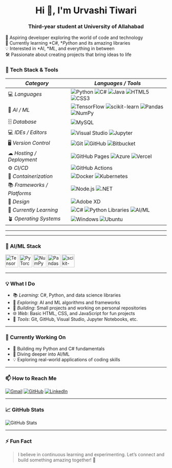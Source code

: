 <h1 align="center">Hi 👋, I'm Urvashi Tiwari</h1>
<h3 align="center">Third-year student at University of Allahabad</h3>

🚀 Aspiring developer exploring the world of code and technology  
🌱 Currently learning *C#, **Python* and its amazing libraries  
💡 Interested in *AI, **ML*, and everything in between  
🛠 Passionate about creating projects that bring ideas to life  

### 🚀 Tech Stack & Tools

| *Category*               | *Languages / Tools*                                                                                                               |
|----------------------------|--------------------------------------------------------------------------------------------------------------------------------------|
| 💻 *Languages*           | ![Python](https://img.shields.io/badge/-Python-3776AB?logo=python&logoColor=white) ![C#](https://img.shields.io/badge/-C%23-239120?logo=c-sharp&logoColor=white) ![Java](https://img.shields.io/badge/-Java-007396?logo=java&logoColor=white) ![HTML5](https://img.shields.io/badge/-HTML5-E34F26?logo=html5&logoColor=white) ![CSS3](https://img.shields.io/badge/-CSS3-1572B6?logo=css3&logoColor=white)|
| 🤖 *AI / ML*             | ![TensorFlow](https://img.shields.io/badge/-TensorFlow-FF6F00?logo=tensorflow&logoColor=white) ![scikit-learn](https://img.shields.io/badge/-Scikit%20Learn-F7931E?logo=scikit-learn&logoColor=white) ![Pandas](https://img.shields.io/badge/-Pandas-150458?logo=pandas&logoColor=white) ![NumPy](https://img.shields.io/badge/-NumPy-013243?logo=numpy&logoColor=white) |
| 🗄 *Database*            | ![MySQL](https://img.shields.io/badge/-MySQL-4479A1?logo=mysql&logoColor=white) |
| 💻 *IDEs / Editors*      | ![Visual Studio](https://img.shields.io/badge/-Visual%20Studio-5C2D91?logo=visual-studio&logoColor=white) ![Jupyter](https://img.shields.io/badge/-Jupyter-F37626?logo=jupyter&logoColor=white)|
| 🖥 *Version Control*    | ![Git](https://img.shields.io/badge/-Git-F05032?logo=git&logoColor=white) ![GitHub](https://img.shields.io/badge/-GitHub-181717?logo=github&logoColor=white) ![Bitbucket](https://img.shields.io/badge/-Bitbucket-0052CC?logo=bitbucket&logoColor=white) |
| ☁ *Hosting / Deployment*| ![GitHub Pages](https://img.shields.io/badge/-GitHub%20Pages-121013?logo=github&logoColor=white) ![Azure](https://img.shields.io/badge/-Azure-0078D4?logo=microsoft-azure&logoColor=white) ![Vercel](https://img.shields.io/badge/-Vercel-000000?logo=vercel&logoColor=white) |
| ⚙ *CI/CD*               | ![GitHub Actions](https://img.shields.io/badge/-GitHub%20Actions-2088FF?logo=github-actions&logoColor=white) |
| 🐳 *Containerization*    | ![Docker](https://img.shields.io/badge/-Docker-2496ED?logo=docker&logoColor=white) ![Kubernetes](https://img.shields.io/badge/-Kubernetes-326CE5?logo=kubernetes&logoColor=white) |
| 📚 *Frameworks / Platforms* | ![Node.js](https://img.shields.io/badge/-Node.js-339933?logo=node.js&logoColor=white) ![.NET](https://img.shields.io/badge/-.NET-512BD4?logo=dotnet&logoColor=white) |
| 🎨 *Design*              | ![Adobe XD](https://img.shields.io/badge/-Adobe%20XD-FF61F6?logo=adobe-xd&logoColor=white) |
| 🧠 *Currently Learning*  | ![C#](https://img.shields.io/badge/-C%23-239120?logo=c-sharp&logoColor=white) ![Python Libraries](https://img.shields.io/badge/-Python%20Libraries-3776AB?logo=python&logoColor=white) ![AI/ML](https://img.shields.io/badge/-AI%20%2F%20ML-FF6F00?logo=ml&logoColor=white) |
| 🪴 *Operating Systems*   | ![Windows](https://img.shields.io/badge/-Windows-0078D6?logo=windows&logoColor=white) ![Ubuntu](https://img.shields.io/badge/-Ubuntu-E95420?logo=ubuntu&logoColor=white) |

---
---

### 🧠 AI/ML Stack
<p align="left">
  <img src="https://cdn.jsdelivr.net/gh/devicons/devicon/icons/tensorflow/tensorflow-original.svg" alt="TensorFlow" width="40" height="40"/>
  <img src="https://cdn.jsdelivr.net/gh/devicons/devicon/icons/pytorch/pytorch-original.svg" alt="PyTorch" width="40" height="40"/>
  <img src="https://cdn.jsdelivr.net/gh/devicons/devicon/icons/numpy/numpy-original.svg" alt="NumPy" width="40" height="40"/>
  <img src="https://cdn.jsdelivr.net/gh/devicons/devicon/icons/pandas/pandas-original.svg" alt="Pandas" width="40" height="40"/>
  <img src="https://cdn.jsdelivr.net/gh/devicons/devicon/icons/scikit-learn/scikit-learn-original.svg" alt="scikit-learn" width="40" height="40"/>
</p>

---

### 💡 What I Do
- 📚 *Learning*: C#, Python, and data science libraries  
- 🤖 *Exploring*: AI and ML algorithms and frameworks  
- 🌱 *Building*: Small projects and working on personal repositories  
- 🌐 *Web*: Basic HTML, CSS, and JavaScript for fun projects  
- 🔧 *Tools*: Git, GitHub, Visual Studio, Jupyter Notebooks, etc.  

---

### 🌟 Currently Working On
- 🚀 Building my Python and C# fundamentals  
- 🧠 Diving deeper into AI/ML  
- 💡 Exploring real-world applications of coding skills  

---

### 📫 How to Reach Me
<p>
  <a href="mailto:urvashi.tiwari@email.com"><img src="https://img.shields.io/badge/Gmail-D14836?style=for-the-badge&logo=gmail&logoColor=white" alt="Gmail"/></a>
  <a href="https://github.com/urvashitiwari2522" target="_blank"><img src="https://img.shields.io/badge/GitHub-181717?style=for-the-badge&logo=github&logoColor=white" alt="GitHub"/></a>
  <a href="https://linkedin.com/" target="_blank"><img src="https://img.shields.io/badge/LinkedIn-0077B5?style=for-the-badge&logo=linkedin&logoColor=white" alt="LinkedIn"/></a>
</p>

---

### 📈 GitHub Stats
<p align="left">
  <img src="https://github-readme-stats.vercel.app/api?username=urvashitiwari2522&show_icons=true&theme=radical" alt="GitHub Stats"/>
</p>

---

### ⚡ Fun Fact
> I believe in continuous learning and experimenting. Let’s connect and build something amazing together! 🚀
> 
